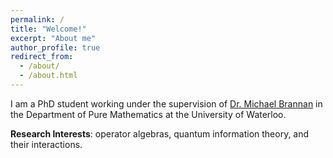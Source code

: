 ```yaml
---
permalink: /
title: "Welcome!"
excerpt: "About me"
author_profile: true
redirect_from: 
  - /about/
  - /about.html
---
```


I am a PhD student working under the supervision of [Dr. Michael Brannan](https://www.math.uwaterloo.ca/~m2branna/) in the Department of Pure Mathematics at the University of Waterloo. 

**Research Interests**: operator algebras, quantum information theory, and their interactions.

